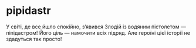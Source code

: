 # pipidastr
У світі, де все йшло спокійно, з’явився Злодій із водяним пістолетом — піпідастром! Його ціль — намочити всіх підряд. Але героїні цієї історії не здадуться так просто!
